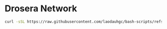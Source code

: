 # Drosera Network

```bash
curl -sSL https://raw.githubusercontent.com/laodauhgc/bash-scripts/refs/heads/main/drosera/install.sh --pk <evm_private_key> --rpc <your_eth_rpc>
```
